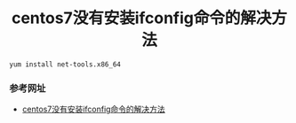 <h1><center>centos7没有安装ifconfig命令的解决方法<center></h1>

```
yum install net-tools.x86_64
```

### 参考网址
* [centos7没有安装ifconfig命令的解决方法](http://www.centoscn.com/CentosBug/osbug/2014/0916/3750.html)

